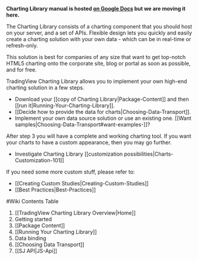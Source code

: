 **Charting Library manual is hosted [on Google Docs](https://docs.google.com/document/d/1rAigRhQUSLgLCzUAiVBJGAB7uchb-PzFVe0Bl8WTtF0/edit) but we are moving it here.**

The Charting Library consists of a charting component that you should host on your server, and a set of APIs. Flexible design lets you quickly and easily create a charting solution with your own data - which can be in real-time or refresh-only. 

This solution is best for companies of any size that want to get top-notch HTML5 charting onto the corporate site, blog or portal as soon as possible, and for free. 

TradingView Charting Library allows you to implement your own high-end charting solution in a few steps.

* Download your [[copy of Charting Library|Package-Content]] and then [[run it|Running-Your-Charting-Library]].
* [[Decide how to provide the data for charts|Choosing-Data-Transport]].
* Implement your own data source solution or use an existing one. [[Want samples|Choosing-Data-Transport#want-examples-]]?

After step 3 you will have a complete and working charting tool. If you want your charts to have a custom appearance, then you may go further.

* Investigate Charting Library [[customization possibilities|Charts-Customization-101]]

If you need some more custom stuff, please refer to: 

* [[Creating Custom Studies|Creating-Custom-Studies]]
* [[Best Practices|Best-Practices]]

#Wiki Contents Table

1. [[TradingView Charting Library Overview|Home]]
2. Getting started
  1. [[Package Content]]
  2. [[Running Your Charting Library]]
3. Data binding
  1. [[Choosing Data Transport]]
  2. [[SJ API|JS-Api]]
